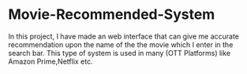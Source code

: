 # Movie-Recommended-System
In this project, I have made an web interface that can give me accurate recommendation upon the name of the the movie which I enter in the search bar. This type of system is used in many (OTT Platforms) like Amazon Prime,Netflix etc.
